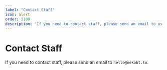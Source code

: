 ```yaml
---
label: "Contact Staff"
icon: alert
order: 2100
description: "If you need to contact staff, please send an email to us."
---
```

# Contact Staff

If you need to contact staff, please send an email to `hello@nekobt.to`.
